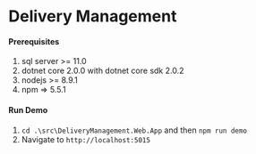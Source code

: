 Delivery Management
=====

#### Prerequisites
1. sql server >= 11.0
2. dotnet core 2.0.0 with dotnet core sdk 2.0.2 
3. nodejs >= 8.9.1
4. npm => 5.5.1

#### Run Demo

1. `cd .\src\DeliveryManagement.Web.App` and then `npm run demo`
2. Navigate to `http://localhost:5015`
